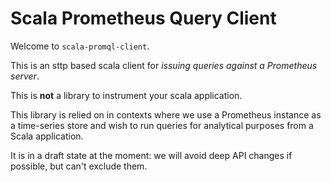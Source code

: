 # Scala Prometheus Query Client

Welcome to `scala-promql-client`.

This is an sttp based scala client for _issuing queries against a Prometheus server_.

This is **not** a library to instrument your scala application.

This library is relied on in contexts where we use a Prometheus instance as a time-series store
and wish to run queries for analytical purposes from a Scala application.

It is in a draft state at the moment: we will avoid deep API changes if possible, but can't exclude them.
